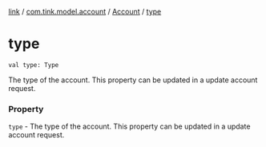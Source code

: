 [link](../../index.md) / [com.tink.model.account](../index.md) / [Account](index.md) / [type](./type.md)

# type

`val type: Type`

The type of the account. This property can be updated in a update account request.

### Property

`type` - The type of the account. This property can be updated in a update account request.